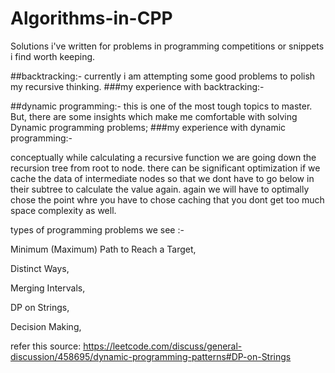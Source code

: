 # Algorithms-in-CPP
Solutions i've written for problems in programming competitions or snippets i find worth keeping.

##backtracking:-
currently i am attempting some good problems to polish my recursive thinking. 
###my experience with backtracking:-

##dynamic programming:-
this is one of the most tough topics to master. But, there are some insights which make me comfortable with solving Dynamic programming problems;
###my experience with dynamic programming:-

conceptually while calculating a recursive function we are going down the recursion tree from root to node. there can be significant optimization if we cache the data of intermediate nodes so that we dont have to go below in their subtree to calculate the value again. again we will have to optimally chose the point whre you have to chose caching that you dont get too much space complexity as well.

types of programming problems we see :- 

Minimum (Maximum) Path to Reach a Target,

Distinct Ways,

Merging Intervals,

DP on Strings,

Decision Making,

 refer this source: https://leetcode.com/discuss/general-discussion/458695/dynamic-programming-patterns#DP-on-Strings
